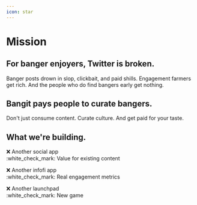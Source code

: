 ```yaml
---
icon: star
---
```


# Mission

## For banger enjoyers, **Twitter is broken.**

Banger posts drown in slop, clickbait, and paid shills. Engagement farmers get rich. And the people who do find bangers early get nothing.

## **Bangit pays people to curate bangers.**

Don't just consume content. Curate culture. And get paid for your taste.&#x20;

## What we're building.

:x: Another social app\
:white\_check\_mark: Value for existing content

:x: Another infofi app\
:white\_check\_mark: Real engagement metrics

:x: Another launchpad\
:white\_check\_mark: New game


